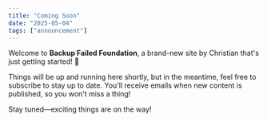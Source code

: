 ```yaml
---
title: "Coming Soon"
date: "2025-05-04"
tags: ["announcement"]
---
```


Welcome to **Backup Failed Foundation**, a brand-new site by Christian that's just getting started! 🚀

Things will be up and running here shortly, but in the meantime, feel free to subscribe to stay up to date. You'll receive emails when new content is published, so you won't miss a thing!

Stay tuned—exciting things are on the way!
